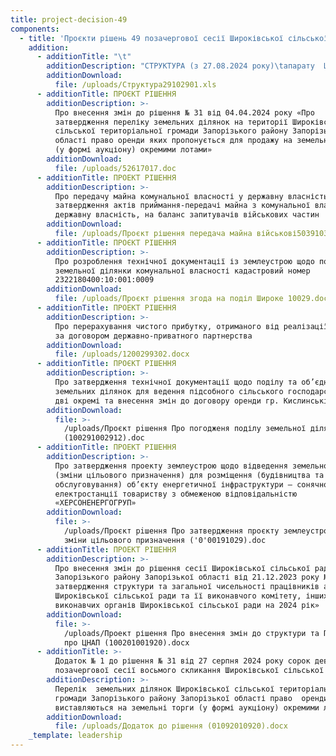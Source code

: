 ```yaml
---
title: project-decision-49
components:
  - title: 'Проєкти рішень 49 позачергової сесії Широківської сільської ради '
    addition:
      - additionTitle: "\t"
        additionDescription: "СТРУКТУРА (з 27.08.2024 року)\tапарату  Широківської сільської ради Запорізького району Запорізької області та  її виконавчого комітету, інших виконавчих органів Широківської сільської ради на 2024 рік\t\t\t\t\t\t "
        additionDownload:
          file: /uploads/Структура29102901.xls
      - additionTitle: ПРОЄКТ РІШЕННЯ
        additionDescription: >-
          Про внесення змін до рішення № 31 від 04.04.2024 року «Про
          затвердження переліку земельних ділянок на території Широківської
          сільської територіальної громади Запорізького району Запорізької
          області право оренди яких пропонується для продажу на земельних торгах
          (у формі аукціону) окремими лотами»
        additionDownload:
          file: /uploads/52617017.doc
      - additionTitle: ПРОЕКТ РІШЕННЯ
        additionDescription: >-
          Про передачу майна комунальної власності у державну власність та
          затвердження актів приймання-передачі майна з комунальної власності у
          державну власність, на баланс запитувачів військових частин
        additionDownload:
          file: /uploads/Проєкт рішення передача майна військові5039103.docx
      - additionTitle: ПРОЄКТ РІШЕННЯ
        additionDescription: >-
          Про розроблення технічної документації із землеустрою щодо поділу
          земельної ділянки комунальної власності кадастровий номер
          2322180400:10:001:0009
        additionDownload:
          file: /uploads/Проєкт рішення згода на поділ Широке 10029.docx
      - additionTitle: ПРОЕКТ РІШЕННЯ
        additionDescription: >-
          Про перерахування чистого прибутку, отриманого від реалізації проекту
          за договором державно-приватного партнерства
        additionDownload:
          file: /uploads/1200299302.docx
      - additionTitle: ПРОЄКТ РІШЕННЯ
        additionDescription: >-
          Про затвердження технічної документації щодо поділу та об’єднання
          земельних ділянок для ведення підсобного сільського господарства на
          дві окремі та внесення змін до договору оренди гр. Кислинській Є.Т.
        additionDownload:
          file: >-
            /uploads/Проєкт рiшення Про погодженя поділу земельної ділянки
            (100291002912).doc
      - additionTitle: ПРОЕКТ РІШЕННЯ
        additionDescription: >-
          Про затвердження проекту землеустрою щодо відведення земельної ділянки
          (зміни цільового призначення) для розміщення (будівництва та
          обслуговування) об’єкту енергетичної інфраструктури – сонячної
          електростанції товариству з обмеженою відповідальністю
          «ХЕРСОНЕНЕРГОГРУП»
        additionDownload:
          file: >-
            /uploads/Проєкт рiшення Про затвердження проєкту землеустрою щодо
            зміни цільового призначення ('0'00191029).doc
      - additionTitle: ПРОЕКТ РІШЕННЯ
        additionDescription: >-
          Про внесення змін до рішення сесії Широківської сільської ради
          Запорізького району Запорізької області від 21.12.2023 року № 17 «Про
          затвердження структури та загальної чисельності працівників апарату
          Широківської сільської ради та її виконавчого комітету, інших
          виконавчих органів Широківської сільської ради на 2024 рік»
        additionDownload:
          file: >-
            /uploads/Проект рішення Про внесення змін до структури та Положення
            про ЦНАП (100201001920).docx
      - additionTitle: >-
          Додаток № 1 до рішення № 31 від 27 серпня 2024 року сорок дев’ятої
          позачергової сесії восьмого скликання Широківської сільської ради
        additionDescription: >-
          Перелік  земельних ділянок Широківської сільської територіальної
          громади Запорізького району Запорізької області право  оренди яких
          виставляються на земельні торги (у формі аукціону) окремими лотами
        additionDownload:
          file: /uploads/Додаток до рішення (01092010920).docx
    _template: leadership
---
```


